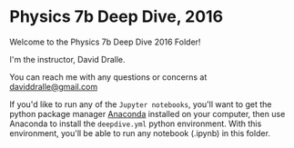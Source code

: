 # Physics 7b Deep Dive, 2016

Welcome to the Physics 7b Deep Dive 2016 Folder! 

I'm the instructor, David Dralle. 

You can reach me with any questions or concerns at [daviddralle@gmail.com](daviddralle@gmail.com)

If you'd like to run any of the `Jupyter notebooks`, you'll want to get
the python package manager [Anaconda](http://conda.pydata.org/docs/index.html) installed on your computer, then
use Anaconda to install the `deepdive.yml` python environment. With 
this environment, you'll be able to run any notebook (.ipynb) in this folder. 
